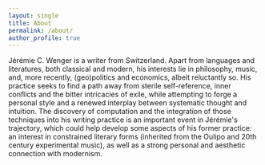 ```yaml
---
layout: single
title: About
permalink: /about/
author_profile: true
---
```


Jérémie C. Wenger is a writer from Switzerland. Apart from languages and literatures, both classical and modern, his interests lie in philosophy, music, and, more recently, (geo)politics and economics, albeit reluctantly so. His practice seeks to find a path away from sterile self-reference, inner conflicts and the bitter intricacies of exile, while attempting to forge a personal style and a renewed interplay between systematic thought and intuition. The discovery of computation and the integration of those techniques into his writing practice is an important event in Jérémie's trajectory, which could help develop some aspects of his former practice: an interest in constrained literary forms (inherited from the Oulipo and 20th century experimental music), as well as a strong personal and aesthetic connection with modernism.
